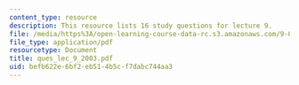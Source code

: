 ```yaml
---
content_type: resource
description: This resource lists 16 study questions for lecture 9.
file: /media/https%3A/open-learning-course-data-rc.s3.amazonaws.com/9-01-neuroscience-and-behavior-fall-2003/befb622e6bf2eb514b5cf7dabc744aa3_ques_lec_9_2003.pdf
file_type: application/pdf
resourcetype: Document
title: ques_lec_9_2003.pdf
uid: befb622e-6bf2-eb51-4b5c-f7dabc744aa3
---
```

